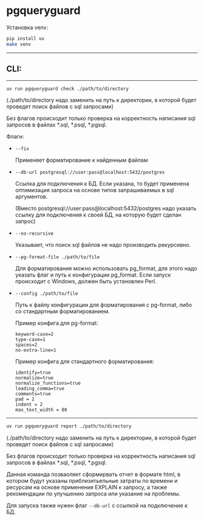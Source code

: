 # pgqueryguard

Установка venv:
```bash
pip install uv
make venv
```

---

## CLI:

---

```bash
uv run pgqueryguard check ./path/to/directory
```

(./path/to/directory надо заменить на путь к директории, в которой будет проведет поиск файлов с sql запросами)

Без флагов происходит только проверка на корректность написания sql запросов в файлах *.sql, *.psql, *.pgsql.

Флаги:

- `--fix`
    
    Применяет форматирование к найденным файлам

- `--db-url postgresql://user:pass@localhost:5432/postgres`

    Ссылка для подключения к БД. Если указана, то будет применена оптимизация запроса на основе типов запрашиваемых в sql аргументов.

    (Вместо postgresql://user:pass@localhost:5432/postgres надо указать ссылку для подключения к своей БД, на которую будет сделан запрос)

- `--no-recursive`

    Указывает, что поиск sql файлов не надо производить рекурсивно.

- `--pg-format-file ./path/to/file`

    Для форматирования можно использовать pg_format, для этого надо указать флаг и путь к конфигурации pg_format. Если запуск происходит с Windows, должен быть установлен Perl.

- `--config ./path/to/file`

    Путь к файлу конфигурации для форматирования с pg-format, либо со стандартным форматированием.

    Пример конфига для pg-format:

    ```
    keyword-case=2
    type-case=1
    spaces=2
    no-extra-line=1
    ```

    Пример конфига для стандартного форматирования:

    ```
    identify=true
    normalize=true
    normalize_functions=true
    leading_comma=true
    comments=true
    pad = 2
    indent = 2
    max_text_width = 80
    ```

---

```bash
uv run pgqueryguard report ./path/to/directory
```

(./path/to/directory надо заменить на путь к директории, в которой будет проведет поиск файлов с sql запросами)

Без флагов происходит только проверка на корректность написания sql запросов в файлах *.sql, *.psql, *.pgsql.

Данная команда позваоляет сформирвать отчет в формате html, в котором будут указаны приблизитьельные затраты по времени и ресурсам на основе применения EXPLAIN к запросу, а также рекомендации по улучшению запроса или указание на проблемы.

Для запуска также нужен флаг `--db-url` с ссылкой на подключение к БД.
